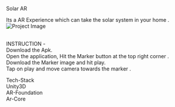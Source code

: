 Solar AR <br/>

Its a AR Experience which can take the solar system in your home .<br/>
![Project Image](https://user-images.githubusercontent.com/86115703/142908644-4bcfac8a-acd4-4464-9355-be0055c15b63.jpeg) <br/>

<br/>
INSTRUCTION -<br/>
Download the Apk. <br/>
Open the application, Hit the Marker button at the top right corner . Download the Marker image and hit play.<br/>
Tap on  play and move camera  towards the marker .


Tech-Stack<br/>
Unity3D <br/>
AR-Foundation<br/>
Ar-Core<br/>



